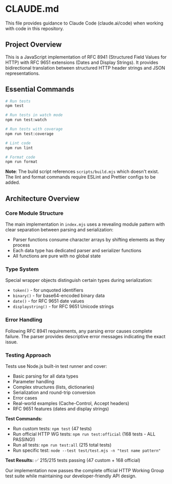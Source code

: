 # CLAUDE.md

This file provides guidance to Claude Code (claude.ai/code) when working with code in this repository.

## Project Overview

This is a JavaScript implementation of RFC 8941 (Structured Field Values for HTTP) with RFC 9651 extensions (Dates and Display Strings). It provides bidirectional translation between structured HTTP header strings and JSON representations.

## Essential Commands

```bash
# Run tests
npm test

# Run tests in watch mode
npm run test:watch

# Run tests with coverage
npm run test:coverage

# Lint code
npm run lint

# Format code
npm run format
```

**Note**: The build script references `scripts/build.mjs` which doesn't exist. The lint and format commands require ESLint and Prettier configs to be added.

## Architecture Overview

### Core Module Structure
The main implementation in `index.mjs` uses a revealing module pattern with clear separation between parsing and serialization:
- Parser functions consume character arrays by shifting elements as they process
- Each data type has dedicated parser and serializer functions
- All functions are pure with no global state

### Type System
Special wrapper objects distinguish certain types during serialization:
- `token()` - for unquoted identifiers
- `binary()` - for base64-encoded binary data
- `date()` - for RFC 9651 date values
- `displaystring()` - for RFC 9651 Unicode strings

### Error Handling
Following RFC 8941 requirements, any parsing error causes complete failure. The parser provides descriptive error messages indicating the exact issue.

### Testing Approach
Tests use Node.js built-in test runner and cover:
- Basic parsing for all data types  
- Parameter handling
- Complex structures (lists, dictionaries)
- Serialization and round-trip conversion
- Error cases
- Real-world examples (Cache-Control, Accept headers)
- RFC 9651 features (dates and display strings)

**Test Commands:**
- Run custom tests: `npm test` (47 tests)
- Run official HTTP WG tests: `npm run test:official` (168 tests - ALL PASSING!)
- Run all tests: `npm run test:all` (215 total tests)
- Run specific test: `node --test test/test.mjs -n "test name pattern"`

**Test Results:** ✅ 215/215 tests passing (47 custom + 168 official)

Our implementation now passes the complete official HTTP Working Group test suite while maintaining our developer-friendly API design.